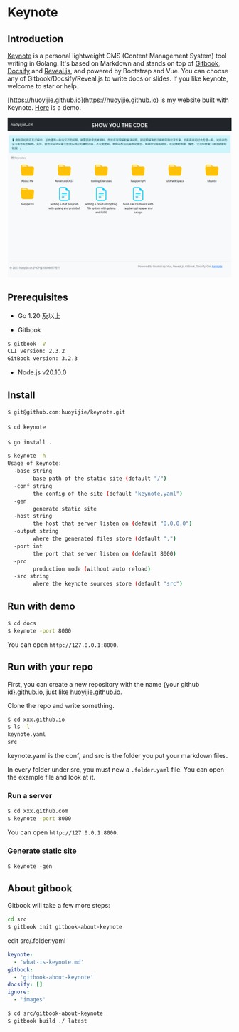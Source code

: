 # Keynote

## Introduction

[Keynote](https://github.com/huoyijie/keynote) is a personal lightweight CMS (Content Management System) tool writing in Golang. It's based on Markdown and stands on top of [Gitbook](https://github.com/GitbookIO/gitbook), [Docsify](https://github.com/docsifyjs/docsify) and [Reveal.js](https://github.com/hakimel/reveal.js), and powered by Bootstrap and Vue. You can choose any of Gitbook/Docsify/Reveal.js to write docs or slides. If you like keynote, welcome to star or help.

[https://huoyijie.github.io](https://huoyijie.github.io) is my website built with Keynote.
[Here](https://huoyijie.github.io/keynote) is a demo.

![Keynote](docs/src/images/keynote.png)

## Prerequisites

* Go 1.20 及以上

* Gitbook

```bash
$ gitbook -V
CLI version: 2.3.2
GitBook version: 3.2.3
```

* Node.js v20.10.0

## Install

```bash
$ git@github.com:huoyijie/keynote.git

$ cd keynote

$ go install .
```

```bash
$ keynote -h
Usage of keynote:
  -base string
        base path of the static site (default "/")
  -conf string
        the config of the site (default "keynote.yaml")
  -gen
        generate static site
  -host string
        the host that server listen on (default "0.0.0.0")
  -output string
        where the generated files store (default ".")
  -port int
        the port that server listen on (default 8000)
  -pro
        production mode (without auto reload)
  -src string
        where the keynote sources store (default "src")
```

## Run with demo

```bash
$ cd docs
$ keynote -port 8000
```
You can open `http://127.0.0.1:8000`.

## Run with your repo

First, you can create a new repository with the name {your github id}.github.io, just like [huoyijie.github.io](https://github.com/huoyijie/huoyijie.github.io).

Clone the repo and write something.

```bash
$ cd xxx.github.io
$ ls -l
keynote.yaml
src
```

keynote.yaml is the conf, and src is the folder you put your markdown files.

In every folder under src, you must new a `.folder.yaml` file. You can open the example file and look at it.

### Run a server

```bash
$ cd xxx.github.com
$ keynote -port 8000
```

You can open `http://127.0.0.1:8000`.

### Generate static site

```
$ keynote -gen
```

## About gitbook

Gitbook will take a few more steps:

```bash
cd src
$ gitbook init gitbook-about-keynote
```

edit src/.folder.yaml

```yaml
keynote:
  - 'what-is-keynote.md'
gitbook:
  - 'gitbook-about-keynote'
docsify: []
ignore:
  - 'images'
```

```bash
$ cd src/gitbook-about-keynote
$ gitbook build ./ latest
```